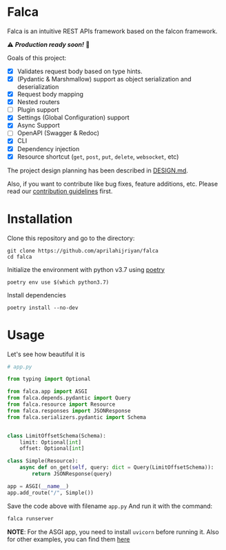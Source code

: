 # Falca

Falca is an intuitive REST APIs framework based on the falcon framework.

:warning: _**Production ready soon!**_ :construction:

Goals of this project:

- [x] Validates request body based on type hints.
- [x] (Pydantic & Marshmallow) support as object serialization and deserialization
- [x] Request body mapping
- [x] Nested routers
- [ ] Plugin support
- [x] Settings (Global Configuration) support
- [x] Async Support
- [ ] OpenAPI (Swagger & Redoc)
- [x] CLI
- [x] Dependency injection
- [x] Resource shortcut (`get`, `post`, `put`, `delete`, `websocket`, etc)

The project design planning has been described in [DESIGN.md](https://github.com/aprilahijriyan/falca/blob/d72c3e0570975e6960a1586ba0defe5b132f1963/DESIGN.md).

Also, if you want to contribute like bug fixes, feature additions, etc. Please read our [contribution guidelines](https://github.com/aprilahijriyan/falca/blob/main/CONTRIBUTING.md) first.

# Installation

Clone this repository and go to the directory:

```
git clone https://github.com/aprilahijriyan/falca
cd falca
```

Initialize the environment with python v3.7 using [poetry](https://python-poetry.org/)

```
poetry env use $(which python3.7)
```

Install dependencies

```
poetry install --no-dev
```

# Usage

Let's see how beautiful it is

```python
# app.py

from typing import Optional

from falca.app import ASGI
from falca.depends.pydantic import Query
from falca.resource import Resource
from falca.responses import JSONResponse
from falca.serializers.pydantic import Schema


class LimitOffsetSchema(Schema):
    limit: Optional[int]
    offset: Optional[int]

class Simple(Resource):
    async def on_get(self, query: dict = Query(LimitOffsetSchema)):
        return JSONResponse(query)

app = ASGI(__name__)
app.add_route("/", Simple())

```

Save the code above with filename `app.py`
And run it with the command:

```sh
falca runserver
```

**NOTE**: For the ASGI app, you need to install `uvicorn` before running it.
Also for other examples, you can find them [here](https://github.com/aprilahijriyan/falca/tree/main/examples)
